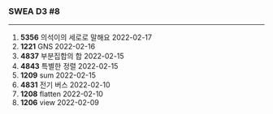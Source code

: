 ### SWEA D3  #8

---

1. **5356** 의석이의 세로로 말해요  2022-02-17
2. **1221** GNS  2022-02-16
3. **4837** 부분집합의 합  2022-02-15
4. **4843** 특별한 정렬  2022-02-15
5. **1209** sum  2022-02-15
6. **4831** 전기 버스  2022-02-10
7. **1208** flatten  2022-02-10
8. **1206** view  2022-02-09

